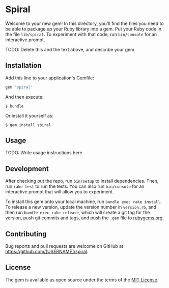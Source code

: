 # Spiral

Welcome to your new gem! In this directory, you'll find the files you need to be able to package up your Ruby library into a gem. Put your Ruby code in the file `lib/spiral`. To experiment with that code, run `bin/console` for an interactive prompt.

TODO: Delete this and the text above, and describe your gem

## Installation

Add this line to your application's Gemfile:

```ruby
gem 'spiral'
```

And then execute:

    $ bundle

Or install it yourself as:

    $ gem install spiral

## Usage

TODO: Write usage instructions here

## Development

After checking out the repo, run `bin/setup` to install dependencies. Then, run `rake test` to run the tests. You can also run `bin/console` for an interactive prompt that will allow you to experiment.

To install this gem onto your local machine, run `bundle exec rake install`. To release a new version, update the version number in `version.rb`, and then run `bundle exec rake release`, which will create a git tag for the version, push git commits and tags, and push the `.gem` file to [rubygems.org](https://rubygems.org).

## Contributing

Bug reports and pull requests are welcome on GitHub at https://github.com/[USERNAME]/spiral.


## License

The gem is available as open source under the terms of the [MIT License](http://opensource.org/licenses/MIT).
